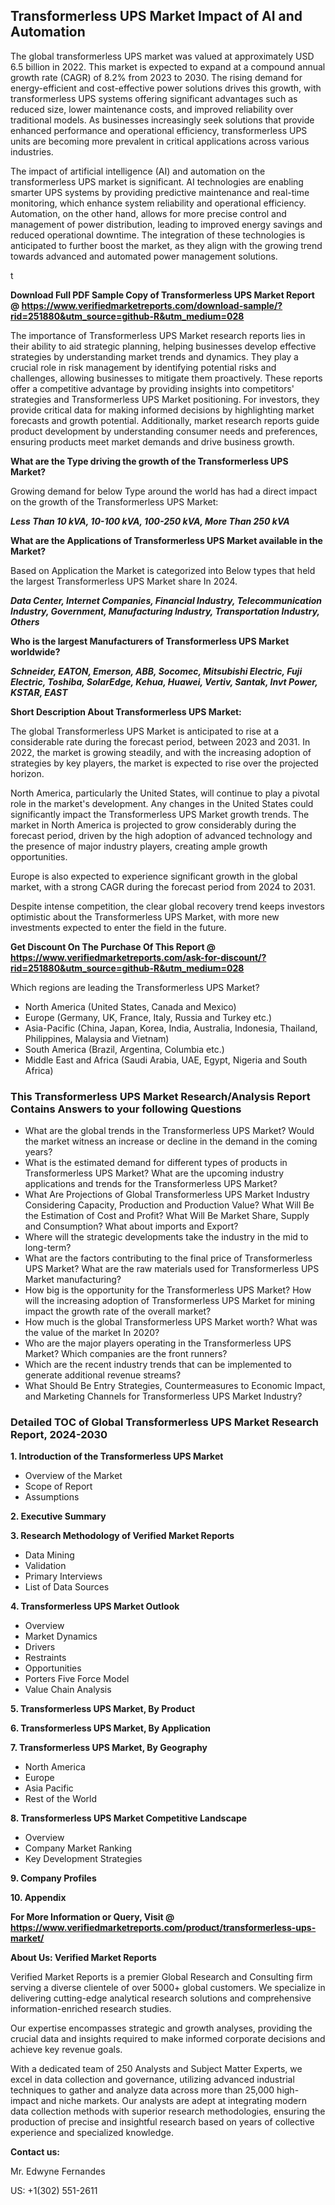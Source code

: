 <h2>Transformerless UPS Market Impact of AI and Automation</h2><p>The global transformerless UPS market was valued at approximately USD 6.5 billion in 2022. This market is expected to expand at a compound annual growth rate (CAGR) of 8.2% from 2023 to 2030. The rising demand for energy-efficient and cost-effective power solutions drives this growth, with transformerless UPS systems offering significant advantages such as reduced size, lower maintenance costs, and improved reliability over traditional models. As businesses increasingly seek solutions that provide enhanced performance and operational efficiency, transformerless UPS units are becoming more prevalent in critical applications across various industries.</p><p>The impact of artificial intelligence (AI) and automation on the transformerless UPS market is significant. AI technologies are enabling smarter UPS systems by providing predictive maintenance and real-time monitoring, which enhance system reliability and operational efficiency. Automation, on the other hand, allows for more precise control and management of power distribution, leading to improved energy savings and reduced operational downtime. The integration of these technologies is anticipated to further boost the market, as they align with the growing trend towards advanced and automated power management solutions.</p>t</p><p id="" class=""><strong>Download Full PDF Sample Copy of Transformerless UPS Market Report @ <a href="https://www.verifiedmarketreports.com/download-sample/?rid=251880&utm_source=github-R&utm_medium=028" target="_blank">https://www.verifiedmarketreports.com/download-sample/?rid=251880&utm_source=github-R&utm_medium=028</a></strong></p><p>The importance of&nbsp;Transformerless UPS Market research reports lies in their ability to aid strategic planning, helping businesses develop effective strategies by understanding market trends and dynamics. They play a crucial role in risk management by identifying potential risks and challenges, allowing businesses to mitigate them proactively. These reports offer a competitive advantage by providing insights into competitors' strategies and Transformerless UPS Market positioning. For investors, they provide critical data for making informed decisions by highlighting market forecasts and growth potential. Additionally, market research reports guide product development by understanding consumer needs and preferences, ensuring products meet market demands and drive business growth.</p><p><strong>What are the&nbsp;Type driving the growth of the Transformerless UPS Market?</strong></p><p id="" class="">Growing demand for below Type around the world has had a direct impact on the growth of the Transformerless UPS Market:</p><em><strong>Less Than 10 kVA, 10-100 kVA, 100-250 kVA, More Than 250 kVA</strong></em></p><strong>What are the&nbsp;Applications&nbsp;of Transformerless UPS Market available in the Market?</strong></p><p id="" class="">Based on Application the Market is categorized into Below types that held the largest Transformerless UPS Market share In 2024.</p><em><strong>Data Center, Internet Companies, Financial Industry, Telecommunication Industry, Government, Manufacturing Industry, Transportation Industry, Others</strong></em></p><strong>Who is the largest Manufacturers of Transformerless UPS Market worldwide?</strong></p><p><em><strong>Schneider, EATON, Emerson, ABB, Socomec, Mitsubishi Electric, Fuji Electric, Toshiba, SolarEdge, Kehua, Huawei, Vertiv, Santak, Invt Power, KSTAR, EAST</strong></em></p><p id="" class=""><strong>Short Description About Transformerless UPS Market:</strong></p><p>The global Transformerless UPS Market is anticipated to rise at a considerable rate during the forecast period, between 2023 and 2031. In 2022, the market is growing steadily, and with the increasing adoption of strategies by key players, the market is expected to rise over the projected horizon.</p><p>North America, particularly the United States, will continue to play a pivotal role in the market's development. Any changes in the United States could significantly impact the Transformerless UPS Market growth trends. The market in North America is projected to grow considerably during the forecast period, driven by the high adoption of advanced technology and the presence of major industry players, creating ample growth opportunities.</p><p>Europe is also expected to experience significant growth in the global market, with a strong CAGR during the forecast period from 2024 to 2031.</p><p>Despite intense competition, the clear global recovery trend keeps investors optimistic about the Transformerless UPS Market, with more new investments expected to enter the field in the future.</p><p id="" class=""><strong>Get Discount On The Purchase Of This Report @ <a href="https://www.verifiedmarketreports.com/ask-for-discount/?rid=251880&utm_source=github-R&utm_medium=028" target="_blank">https://www.verifiedmarketreports.com/ask-for-discount/?rid=251880&utm_source=github-R&utm_medium=028</a></strong></p>Which regions are leading the Transformerless UPS Market?</p><ul><li>North America (United States, Canada and Mexico)</li><li>Europe (Germany, UK, France, Italy, Russia and Turkey etc.)</li><li>Asia-Pacific (China, Japan, Korea, India, Australia, Indonesia, Thailand, Philippines, Malaysia and Vietnam)</li><li>South America (Brazil, Argentina, Columbia etc.)</li><li>Middle East and Africa (Saudi Arabia, UAE, Egypt, Nigeria and South Africa)</li></ul><h3 id="" class="">This Transformerless UPS Market Research/Analysis Report Contains Answers to your following Questions</h3><ul><li>What are the global trends in the Transformerless UPS Market? Would the market witness an increase or decline in the demand in the coming years?</li><li>What is the estimated demand for different types of products in Transformerless UPS Market? What are the upcoming industry applications and trends for the Transformerless UPS Market?</li><li>What Are Projections of Global Transformerless UPS Market Industry Considering Capacity, Production and Production Value? What Will Be the Estimation of Cost and Profit? What Will Be Market Share, Supply and Consumption? What about imports and Export?</li><li>Where will the strategic developments take the industry in the mid to long-term?</li><li>What are the factors contributing to the final price of Transformerless UPS Market? What are the raw materials used for Transformerless UPS Market manufacturing?</li><li>How big is the opportunity for the Transformerless UPS Market? How will the increasing adoption of Transformerless UPS Market for mining impact the growth rate of the overall market?</li><li>How much is the global Transformerless UPS Market worth? What was the value of the market In 2020?</li><li>Who are the major players operating in the Transformerless UPS Market? Which companies are the front runners?</li><li>Which are the recent industry trends that can be implemented to generate additional revenue streams?</li><li>What Should Be Entry Strategies, Countermeasures to Economic Impact, and Marketing Channels for Transformerless UPS Market Industry?</li></ul><h3 id="" class="">Detailed TOC of Global Transformerless UPS Market Research Report, 2024-2030</h3><p id="" class=""><strong>1. Introduction of the Transformerless UPS Market</strong></p><ul><li>Overview of the Market</li><li>Scope of Report</li><li>Assumptions</li></ul><p id="" class=""><strong>2. Executive Summary</strong></p><p id="" class=""><strong>3. Research Methodology of Verified Market Reports</strong></p><ul><li>Data Mining</li><li>Validation</li><li>Primary Interviews</li><li>List of Data Sources</li></ul><p id="" class=""><strong>4. Transformerless UPS Market Outlook</strong></p><ul><li>Overview</li><li>Market Dynamics</li><li>Drivers</li><li>Restraints</li><li>Opportunities</li><li>Porters Five Force Model</li><li>Value Chain Analysis</li></ul><p id="" class=""><strong>5. Transformerless UPS Market, By Product</strong></p><p id="" class=""><strong>6. Transformerless UPS Market, By Application</strong></p><p id="" class=""><strong>7. Transformerless UPS Market, By Geography</strong></p><ul><li>North America</li><li>Europe</li><li>Asia Pacific</li><li>Rest of the World</li></ul><p id="" class=""><strong>8. Transformerless UPS Market Competitive Landscape</strong></p><ul><li>Overview</li><li>Company Market Ranking</li><li>Key Development Strategies</li></ul><p id="" class=""><strong>9. Company Profiles</strong></p><p id="" class=""><strong>10. Appendix</strong></p><p id="" class=""><strong>For More Information or Query, Visit @ <a href="https://www.verifiedmarketreports.com/product/transformerless-ups-market/" target="_blank">https://www.verifiedmarketreports.com/product/transformerless-ups-market/</a></strong></p><p id="" class=""><strong>About Us: Verified Market Reports</strong></p><p id="" class="">Verified Market Reports is a premier Global Research and Consulting firm serving a diverse clientele of over 5000+ global customers. We specialize in delivering cutting-edge analytical research solutions and comprehensive information-enriched research studies.</p><p id="" class="">Our expertise encompasses strategic and growth analyses, providing the crucial data and insights required to make informed corporate decisions and achieve key revenue goals.</p><p id="" class="">With a dedicated team of 250 Analysts and Subject Matter Experts, we excel in data collection and governance, utilizing advanced industrial techniques to gather and analyze data across more than 25,000 high-impact and niche markets. Our analysts are adept at integrating modern data collection methods with superior research methodologies, ensuring the production of precise and insightful research based on years of collective experience and specialized knowledge.</p><p id="" class=""><strong>Contact us:</strong></p><p id="" class="">Mr. Edwyne Fernandes</p><p id="" class="">US: +1(302) 551-2611</p>